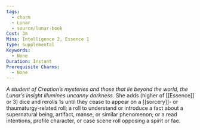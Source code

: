 ```yaml
---
tags:
  - charm
  - Lunar
  - source/lunar-book
Cost: 3m
Mins: Intelligence 2, Essence 1
Type: Supplemental
Keywords:
  - None
Duration: Instant
Prerequisite Charms:
  - None
---
```

*A student of Creation’s mysteries and those that lie beyond the world, the Lunar’s insight illumines uncanny darkness.*
She adds (higher of [[Essence]] or 3) dice and rerolls 1s until they cease to appear on a [[sorcery]]- or thaumaturgy-related roll; a roll to understand or introduce a fact about a supernatural being, artifact, manse, or similar phenomenon; or a read intentions, profile character, or case scene roll opposing a spirit or fae.
